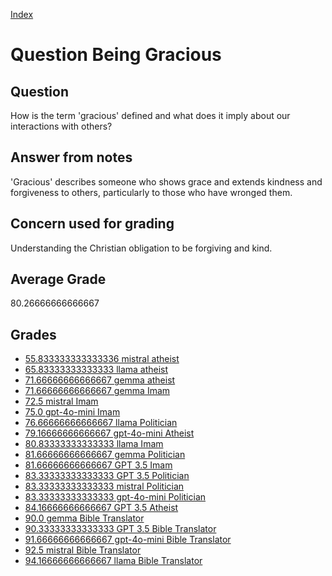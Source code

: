 
[Index](../../index.md)
# Question Being Gracious
## Question
How is the term 'gracious' defined and what does it imply about our interactions with others?

## Answer from notes
'Gracious' describes someone who shows grace and extends kindness and forgiveness to others, particularly to those who have wronged them.

## Concern used for grading
Understanding the Christian obligation to be forgiving and kind.

## Average Grade
80.26666666666667

## Grades
 * [55.833333333333336 mistral atheist](../answers/mistral_atheist/Being_Gracious.md)
 * [65.83333333333333 llama atheist](../answers/llama_atheist/Being_Gracious.md)
 * [71.66666666666667 gemma atheist](../answers/gemma_atheist/Being_Gracious.md)
 * [71.66666666666667 gemma Imam](../answers/gemma_Imam/Being_Gracious.md)
 * [72.5 mistral Imam](../answers/mistral_Imam/Being_Gracious.md)
 * [75.0 gpt-4o-mini Imam](../answers/gpt-4o-mini_Imam/Being_Gracious.md)
 * [76.66666666666667 llama Politician](../answers/llama_Politician/Being_Gracious.md)
 * [79.16666666666667 gpt-4o-mini Atheist](../answers/gpt-4o-mini_Atheist/Being_Gracious.md)
 * [80.83333333333333 llama Imam](../answers/llama_Imam/Being_Gracious.md)
 * [81.66666666666667 gemma Politician](../answers/gemma_Politician/Being_Gracious.md)
 * [81.66666666666667 GPT 3.5 Imam](../answers/GPT_3.5_Imam/Being_Gracious.md)
 * [83.33333333333333 GPT 3.5 Politician](../answers/GPT_3.5_Politician/Being_Gracious.md)
 * [83.33333333333333 mistral Politician](../answers/mistral_Politician/Being_Gracious.md)
 * [83.33333333333333 gpt-4o-mini Politician](../answers/gpt-4o-mini_Politician/Being_Gracious.md)
 * [84.16666666666667 GPT 3.5 Atheist](../answers/GPT_3.5_Atheist/Being_Gracious.md)
 * [90.0 gemma Bible Translator](../answers/gemma_Bible_Translator/Being_Gracious.md)
 * [90.33333333333333 GPT 3.5 Bible Translator](../answers/GPT_3.5_Bible_Translator/Being_Gracious.md)
 * [91.66666666666667 gpt-4o-mini Bible Translator](../answers/gpt-4o-mini_Bible_Translator/Being_Gracious.md)
 * [92.5 mistral Bible Translator](../answers/mistral_Bible_Translator/Being_Gracious.md)
 * [94.16666666666667 llama Bible Translator](../answers/llama_Bible_Translator/Being_Gracious.md)
